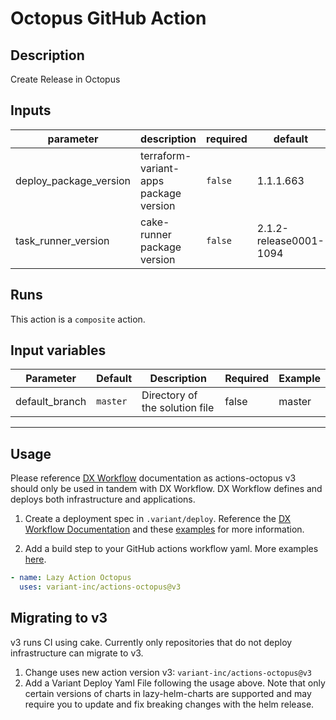 # Octopus GitHub Action

<!-- action-docs-description -->
## Description

Create Release in Octopus
<!-- action-docs-description -->

<!-- markdownlint-disable line-length -->
<!-- action-docs-inputs -->
## Inputs

| parameter | description | required | default |
| --- | --- | --- | --- |
| deploy_package_version | terraform-variant-apps package version | `false` | 1.1.1.663 |
| task_runner_version | cake-runner package version | `false` | 2.1.2-release0001-1094 |
<!-- action-docs-inputs -->
<!-- markdownlint-enable line-length -->

<!-- action-docs-outputs -->

<!-- action-docs-outputs -->

<!-- action-docs-runs -->
## Runs

This action is a `composite` action.
<!-- action-docs-runs -->

## Input variables

| Parameter     | Default  | Description                   | Required| Example|
| --------------| ---------| ------------------------------| --------| -------|
| default_branch| `master` | Directory of the solution file| false   | master |
___

## Usage

Please reference
[DX Workflow](https://backstage.apps.ops-drivevariant.com/docs/default/Component/dx-docs)
documentation as actions-octopus v3 should only be used in tandem with DX Workflow.
DX Workflow defines and deploys both infrastructure and applications.

1. Create a deployment spec in `.variant/deploy`. Reference the
   [DX Workflow Documentation](https://backstage.apps.ops-drivevariant.com/docs/default/Component/dx-docs/Getting-Started/Tutorials/)
   and these [examples](https://backstage.apps.ops-drivevariant.com/docs/default/Component/dx-docs/dx-requirements/#more-examples)
   for more information.

2. Add a build step to your GitHub actions workflow yaml. More examples
   [here](https://backstage.apps.ops-drivevariant.com/docs/default/Component/dx-docs/Getting-Started/Github/Github-Actions/#examples-of-github-actions-that-the-dx-workflow-supports).

```yaml
- name: Lazy Action Octopus
  uses: variant-inc/actions-octopus@v3
```

## Migrating to v3

v3 runs CI using cake. Currently only repositories that do not deploy
infrastructure can migrate to v3.

1. Change uses new action version v3: `variant-inc/actions-octopus@v3`
2. Add a Variant Deploy Yaml File following the usage above.
   Note that only certain versions of charts in lazy-helm-charts are supported
   and may require you to update and fix breaking changes with
   the helm release.
